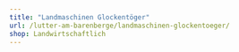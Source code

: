 ```yaml
---
title: "Landmaschinen Glockentöger"
url: /lutter-am-barenberge/landmaschinen-glockentoeger/
shop: Landwirtschaftlich
---
```

